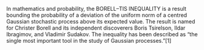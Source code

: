 In mathematics and probability, the BORELL–TIS INEQUALITY is a result bounding the probability of a deviation of the uniform norm of a centred Gaussian stochastic process above its expected value. The result is named for Christer Borell and its independent discoverers Boris Tsirelson, Ildar Ibragimov, and Vladimir Sudakov. The inequality has been described as “the single most important tool in the study of Gaussian processes.”[1]
